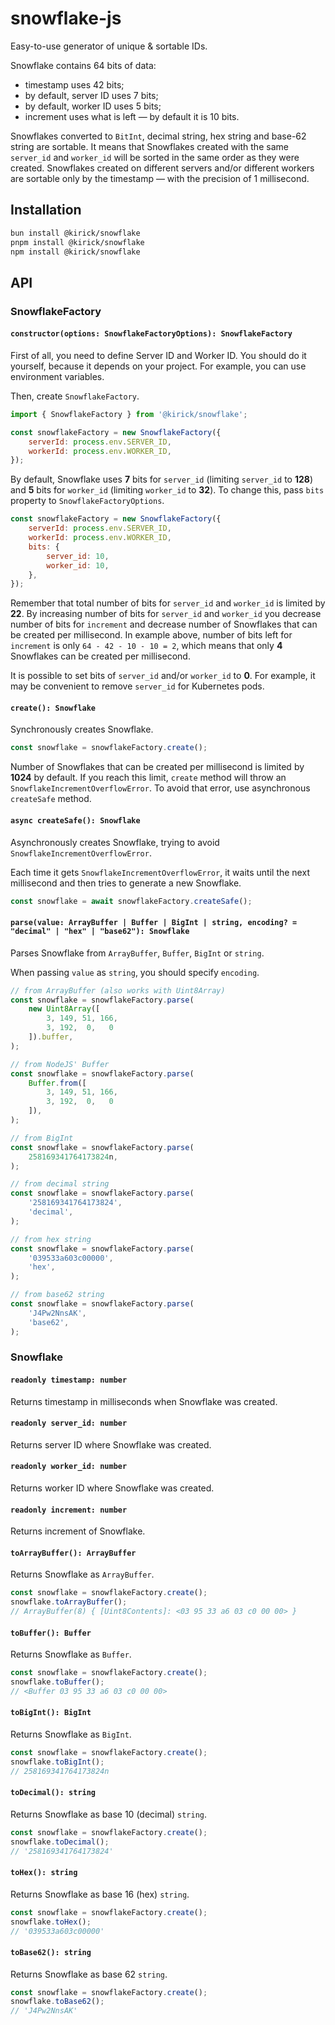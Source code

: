 
# snowflake-js
Easy-to-use generator of unique &amp; sortable IDs.

Snowflake contains 64 bits of data:
- timestamp uses 42 bits;
- by default, server ID uses 7 bits;
- by default, worker ID uses 5 bits;
- increment uses what is left — by default it is 10 bits.

Snowflakes converted to `BitInt`, decimal string, hex string and base-62 string are sortable. It means that Snowflakes created with the same `server_id` and `worker_id` will be sorted in the same order as they were created. Snowflakes created on different servers and/or different workers are sortable only by the timestamp — with the precision of 1 millisecond.

## Installation

```bash
bun install @kirick/snowflake
pnpm install @kirick/snowflake
npm install @kirick/snowflake
```

## API

### SnowflakeFactory

#### `constructor(options: SnowflakeFactoryOptions): SnowflakeFactory`

First of all, you need to define Server ID and Worker ID. You should do it yourself, because it depends on your project. For example, you can use environment variables.

Then, create `SnowflakeFactory`.

```js
import { SnowflakeFactory } from '@kirick/snowflake';

const snowflakeFactory = new SnowflakeFactory({
    serverId: process.env.SERVER_ID,
    workerId: process.env.WORKER_ID,
});
```

By default, Snowflake uses **7** bits for `server_id` (limiting `server_id` to **128**) and **5** bits for `worker_id` (limiting `worker_id` to **32**). To change this, pass `bits` property to `SnowflakeFactoryOptions`.

```js
const snowflakeFactory = new SnowflakeFactory({
    serverId: process.env.SERVER_ID,
    workerId: process.env.WORKER_ID,
    bits: {
        server_id: 10,
        worker_id: 10,
    },
});
```

Remember that total number of bits for `server_id` and `worker_id` is limited by **22**. By increasing number of bits for `server_id` and `worker_id` you decrease number of bits for `increment` and decrease number of Snowflakes that can be created per millisecond. In example above, number of bits left for `increment` is only `64 - 42 - 10 - 10 = 2`, which means that only **4** Snowflakes can be created per millisecond.

It is possible to set bits of `server_id` and/or `worker_id` to **0**. For example, it may be convenient to remove `server_id` for Kubernetes pods.

#### `create(): Snowflake`

Synchronously creates Snowflake.

```js
const snowflake = snowflakeFactory.create();
```

Number of Snowflakes that can be created per millisecond is limited by **1024** by default. If you reach this limit, `create` method will throw an `SnowflakeIncrementOverflowError`. To avoid that error, use asynchronous `createSafe` method.

#### `async createSafe(): Snowflake`

Asynchronously creates Snowflake, trying to avoid `SnowflakeIncrementOverflowError`.

Each time it gets `SnowflakeIncrementOverflowError`, it waits until the next millisecond and then tries to generate a new Snowflake.

```js
const snowflake = await snowflakeFactory.createSafe();
```

#### `parse(value: ArrayBuffer | Buffer | BigInt | string, encoding? = "decimal" | "hex" | "base62"): Snowflake`

Parses Snowflake from `ArrayBuffer`, `Buffer`, `BigInt` or `string`.

When passing `value` as `string`, you should specify `encoding`.

```js
// from ArrayBuffer (also works with Uint8Array)
const snowflake = snowflakeFactory.parse(
    new Uint8Array([
        3, 149, 51, 166,
        3, 192,  0,   0
    ]).buffer,
);

// from NodeJS' Buffer
const snowflake = snowflakeFactory.parse(
    Buffer.from([
        3, 149, 51, 166,
        3, 192,  0,   0
    ]),
);

// from BigInt
const snowflake = snowflakeFactory.parse(
    258169341764173824n,
);

// from decimal string
const snowflake = snowflakeFactory.parse(
    '258169341764173824',
    'decimal',
);

// from hex string
const snowflake = snowflakeFactory.parse(
    '039533a603c00000',
    'hex',
);

// from base62 string
const snowflake = snowflakeFactory.parse(
    'J4Pw2NnsAK',
    'base62',
);
```

### Snowflake

#### `readonly timestamp: number`

Returns timestamp in milliseconds when Snowflake was created.

#### `readonly server_id: number`

Returns server ID where Snowflake was created.

#### `readonly worker_id: number`

Returns worker ID where Snowflake was created.

#### `readonly increment: number`

Returns increment of Snowflake.

#### `toArrayBuffer(): ArrayBuffer`

Returns Snowflake as `ArrayBuffer`.

```js
const snowflake = snowflakeFactory.create();
snowflake.toArrayBuffer();
// ArrayBuffer(8) { [Uint8Contents]: <03 95 33 a6 03 c0 00 00> }
```

#### `toBuffer(): Buffer`

Returns Snowflake as `Buffer`.

```js
const snowflake = snowflakeFactory.create();
snowflake.toBuffer();
// <Buffer 03 95 33 a6 03 c0 00 00>
```

#### `toBigInt(): BigInt`

Returns Snowflake as `BigInt`.

```js
const snowflake = snowflakeFactory.create();
snowflake.toBigInt();
// 258169341764173824n
```

#### `toDecimal(): string`

Returns Snowflake as base 10 (decimal) `string`.

```js
const snowflake = snowflakeFactory.create();
snowflake.toDecimal();
// '258169341764173824'
```

#### `toHex(): string`

Returns Snowflake as base 16 (hex) `string`.

```js
const snowflake = snowflakeFactory.create();
snowflake.toHex();
// '039533a603c00000'
```

#### `toBase62(): string`

Returns Snowflake as base 62 `string`.

```js
const snowflake = snowflakeFactory.create();
snowflake.toBase62();
// 'J4Pw2NnsAK'
```
